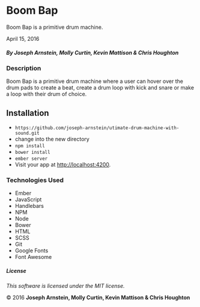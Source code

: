 # Boom Bap

Boom Bap is a primitive drum machine.

April 15, 2016

##### By Joseph Arnstein, Molly Curtin, Kevin Mattison &amp; Chris Houghton

### Description

Boom Bap is a primitive drum machine where a user can hover over the drum pads to create a beat, create a drum loop with kick and snare or make a loop with their drum of choice.

## Installation

* `https://github.com/joseph-arnstein/utimate-drum-machine-with-sound.git`
*   change into the new directory
* `npm install`
* `bower install`
* `ember server`
* Visit your app at [http://localhost:4200](http://localhost:4200).

### Technologies Used

* Ember
* JavaScript
* Handlebars
* NPM
* Node
* Bower
* HTML
* SCSS
* Git
* Google Fonts
* Font Awesome

##### License

*This software is licensed under the MIT license.*

&copy; 2016 **Joseph Arnstein, Molly Curtin, Kevin Mattison &amp; Chris Houghton**
